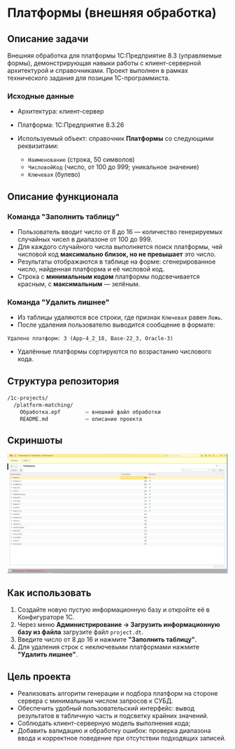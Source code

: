 # Платформы (внешняя обработка)

## Описание задачи

Внешняя обработка для платформы 1С:Предприятие 8.3 (управляемые формы), демонстрирующая навыки работы с клиент-серверной архитектурой и справочниками. Проект выполнен в рамках технического задания для позиции 1С-программиста.

### Исходные данные

* Архитектура: клиент-сервер
* Платформа: 1С:Предприятие 8.3.26
* Используемый объект: справочник **Платформы** со следующими реквизитами:

  * `Наименование` (строка, 50 символов)
  * `ЧисловойКод` (число, от 100 до 999; уникальное значение)
  * `Ключевая` (булево)

## Описание функционала

### Команда "Заполнить таблицу"

* Пользователь вводит число от 8 до 16 — количество генерируемых случайных чисел в диапазоне от 100 до 999.
* Для каждого случайного числа выполняется поиск платформы, чей числовой код **максимально близок, но не превышает** это число.
* Результаты отображаются в таблице на форме: сгенерированное число, найденная платформа и её числовой код.
* Строка с **минимальным кодом** платформы подсвечивается красным, с **максимальным** — зелёным.

### Команда "Удалить лишнее"

* Из таблицы удаляются все строки, где признак `Ключевая` равен `Ложь`.
* После удаления пользователю выводится сообщение в формате:

```
Удалено платформ: 3 (App-4_2_18, Base-22_3, Oracle-3)
```

* Удалённые платформы сортируются по возрастанию числового кода.

## Структура репозитория

```
/1c-projects/
  /platform-matching/
    Обработка.epf        — внешний файл обработки
    README.md            — описание проекта
```

## Скриншоты

![Исходная форма](Скриншоты/СправочникПлатформы.png)


## Как использовать

1. Создайте новую пустую информационную базу и откройте её в Конфигураторе 1С.
2. Через меню **Администрирование → Загрузить информационную базу из файла** загрузите файл `project.dt`.
3. Введите число от 8 до 16 и нажмите **"Заполнить таблицу"**.
4. Для удаления строк с неключевыми платформами нажмите **"Удалить лишнее"**.

## Цель проекта

* Реализовать алгоритм генерации и подбора платформ на стороне сервера с минимальным числом запросов к СУБД.
* Обеспечить удобный пользовательский интерфейс: вывод результатов в табличную часть и подсветку крайних значений.
* Соблюдать клиент-серверную модель выполнения кода;
* Добавить валидацию и обработку ошибок: проверка диапазона ввода и корректное поведение при отсутствии подходящих записей.


